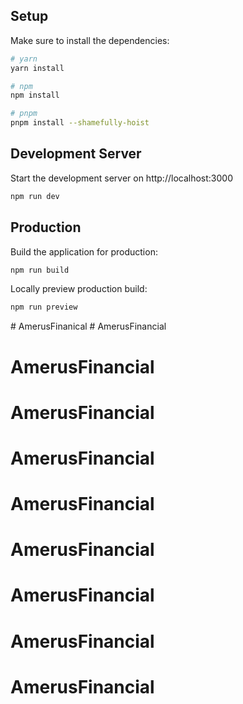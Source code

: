 ## Setup

Make sure to install the dependencies:

```bash
# yarn
yarn install

# npm
npm install

# pnpm
pnpm install --shamefully-hoist
```

## Development Server

Start the development server on http://localhost:3000

```bash
npm run dev
```

## Production

Build the application for production:

```bash
npm run build
```

Locally preview production build:

```bash
npm run preview
```


#   A m e r u s F i n a n i c a l  
 # AmerusFinancial
# AmerusFinancial
# AmerusFinancial
# AmerusFinancial
# AmerusFinancial
# AmerusFinancial
# AmerusFinancial
# AmerusFinancial
# AmerusFinancial
